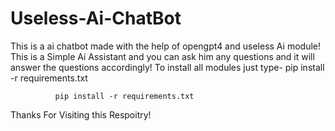 # Useless-Ai-ChatBot
This is a ai chatbot made with the help of opengpt4 and useless Ai module!
This is a Simple Ai Assistant and you can ask him any questions and it will answer the questions accordingly!
To install all modules just type-
pip install -r requirements.txt 
               
              pip install -r requirements.txt       
 Thanks For Visiting this Respoitry!
